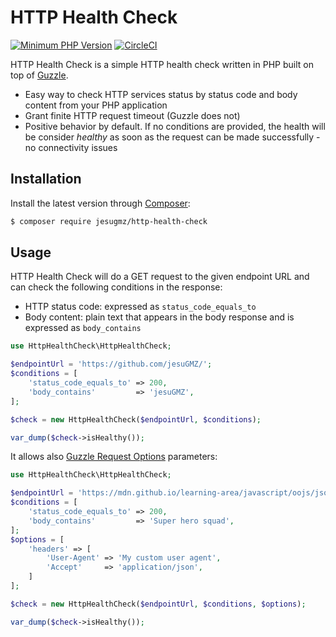 # HTTP Health Check

[![Minimum PHP Version](https://img.shields.io/badge/php-%3E%3D%207.1-8892BF.svg?style=flat-square)](https://php.net/)
[![CircleCI](https://circleci.com/gh/jesuGMZ/http-health-check.svg?style=svg)](https://circleci.com/gh/jesuGMZ/http-health-check)

HTTP Health Check is a simple HTTP health check written in PHP built on top of [Guzzle](https://github.com/guzzle/guzzle).

-   Easy way to check HTTP services status by status code and body content from your PHP application
-   Grant finite HTTP request timeout (Guzzle does not)
-   Positive behavior by default. If no conditions are provided, the health will be consider _healthy_ as soon as the request can be made successfully - no connectivity issues

## Installation

Install the latest version through [Composer](https://getcomposer.org/):

```bash
$ composer require jesugmz/http-health-check
```

## Usage

HTTP Health Check will do a GET request to the given endpoint URL and can check the following conditions in the response:

-   HTTP status code: expressed as `status_code_equals_to`
-   Body content: plain text that appears in the body response and is expressed as `body_contains`

```php
use HttpHealthCheck\HttpHealthCheck;

$endpointUrl = 'https://github.com/jesuGMZ/';
$conditions = [
    'status_code_equals_to' => 200,
    'body_contains'         => 'jesuGMZ',
];

$check = new HttpHealthCheck($endpointUrl, $conditions);

var_dump($check->isHealthy());
```

It allows also [Guzzle Request Options](http://docs.guzzlephp.org/en/stable/request-options.html) parameters:

```php
use HttpHealthCheck\HttpHealthCheck;

$endpointUrl = 'https://mdn.github.io/learning-area/javascript/oojs/json/superheroes.json';
$conditions = [
    'status_code_equals_to' => 200,
    'body_contains'         => 'Super hero squad',
];
$options = [
    'headers' => [
        'User-Agent' => 'My custom user agent',
        'Accept'     => 'application/json',
    ]
];

$check = new HttpHealthCheck($endpointUrl, $conditions, $options);

var_dump($check->isHealthy());
```
